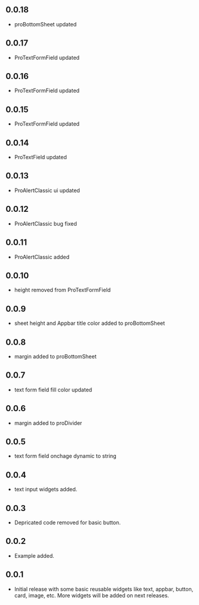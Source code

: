 ## 0.0.18

- proBottomSheet updated

## 0.0.17

- ProTextFormField updated

## 0.0.16

- ProTextFormField updated

## 0.0.15

- ProTextFormField updated

## 0.0.14

- ProTextField updated

## 0.0.13

- ProAlertClassic ui updated

## 0.0.12

- ProAlertClassic bug fixed

## 0.0.11

- ProAlertClassic added

## 0.0.10

- height removed from ProTextFormField

## 0.0.9

- sheet height and Appbar title color added to proBottomSheet

## 0.0.8

- margin added to proBottomSheet

## 0.0.7

- text form field fill color updated

## 0.0.6

- margin added to proDivider

## 0.0.5

- text form field onchage dynamic to string

## 0.0.4

- text input widgets added.

## 0.0.3

- Depricated code removed for basic button.

## 0.0.2

- Example added.

## 0.0.1

- Initial release with some basic reusable widgets like text, appbar, button, card, image, etc. More widgets will be added on next releases.
